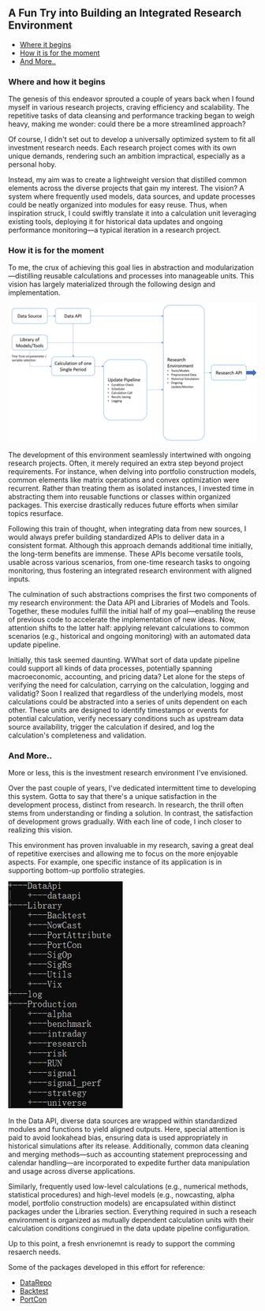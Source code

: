#

## A Fun Try into Building an Integrated Research Environment

- [Where it begins](#beg)
- [How it is for the moment](#now)
- [And More..](#more)

### Where and how it begins <a name="beg"></a>

The genesis of this endeavor sprouted a couple of years back when I found myself in various research projects, craving efficiency and scalability. The repetitive tasks of data cleansing and performance tracking began to weigh heavy, making me wonder: could there be a more streamlined approach?

Of course, I didn't set out to develop a universally optimized system to fit all investment research needs. Each research project comes with its own unique demands, rendering such an ambition impractical, especially as a personal hoby. 

Instead, my aim was to create a lightweight version that distilled common elements across the diverse projects that gain my interest. The vision? A system where frequently used models, data sources, and update processes could be neatly organized into modules for easy reuse. Thus, when inspiration struck, I could swiftly translate it into a calculation unit leveraging existing tools, deploying it for historical data updates and ongoing performance monitoring—a typical iteration in a research project.



### How it is for the moment <a name="now"></a>

To me, the crux of achieving this goal lies in abstraction and modularization—distilling reusable calculations and processes into manageable units. This vision has largely materialized through the following design and implementation.

![Structure](https://raw.githubusercontent.com/SkyBlueRW/SkyBlueRW.github.io/main/_posts/asset/environment_structure.png)

The development of this environment seamlessly intertwined with ongoing research projects. Often, it merely required an extra step beyond project requirements. For instance, when delving into portfolio construction models, common elements like matrix operations and convex optimization were recurrent. Rather than treating them as isolated instances, I invested time in abstracting them into reusable functions or classes within organized packages. This exercise drastically reduces future efforts when similar topics resurface.

Following this train of thought, when integrating data from new sources, I would always prefer building standardized APIs to deliver data in a consistent format. Although this approach demands additional time initially, the long-term benefits are immense. These APIs become versatile tools, usable across various scenarios, from one-time research tasks to ongoing monitoring, thus fostering an integrated research environment with aligned inputs.

The culmination of such abstractions comprises the first two components of my research environment: the Data API and Libraries of Models and Tools. Together, these modules fulfill the initial half of my goal—enabling the reuse of previous code to accelerate the implementation of new ideas. Now, attention shifts to the latter half: applying relevant calculations to common scenarios (e.g., historical and ongoing monitoring) with an automated data update pipeline.

Initially, this task seemed daunting. WWhat sort of data update pipeline could support all kinds of data processes, potentially spanning macroeconomic, accounting, and pricing data? Let alone for the steps of verifying the need for calculation, carrying on the calculation, logging and validatig? Soon I realized that regardless of the underlying models, most calculations could be abstracted into a series of units dependent on each other. These units are designed to identify timestamps or events for potential calculation, verify necessary conditions such as upstream data source availability, trigger the calculation if desired, and log the calculation's completeness and validation.

### And More.. <a name="more"></a>

More or less, this is the investment research environment I've envisioned. 

Over the past couple of years, I've dedicated intermittent time to developing this system. Gotta to say that there's a unique satisfaction in the development process, distinct from research. In research, the thrill often stems from understanding or finding a solution. In contrast, the satisfaction of development grows gradually. With each line of code, I inch closer to realizing this vision.

This environment has proven invaluable in my research, saving a great deal of repetitive exercises and allowing me to focus on the more enjoyable aspects. For example, one specific instance of its application is in supporting bottom-up portfolio strategies.

![System](https://raw.githubusercontent.com/SkyBlueRW/SkyBlueRW.github.io/main/_posts/asset/system.png)

In the Data API, diverse data sources are wrapped within standardized modules and functions to yield aligned outputs. Here, special attention is paid to avoid lookahead bias, ensuring data is used appropriately in historical simulations after its release. Additionally, common data cleaning and merging methods—such as accounting statement preprocessing and calendar handling—are incorporated to expedite further data manipulation and usage across diverse applications.

Similarly, frequently used low-level calculations (e.g., numerical methods, statistical procedures) and high-level models (e.g., nowcasting, alpha model, portfolio construction models) are encapsulated within distinct packages under the Libraries section. Everything required in such a reseach environment is organized as mutually dependent calculation units with their calculation conditions congirued in the data update pipeline configuration. 

Up to this point, a fresh envrionemnt is ready to support the comming resaerch needs.

Some of the packages developed in this effort for reference:

- [DataRepo](https://github.com/SkyBlueRW/DataRepo)
- [Backtest](https://github.com/SkyBlueRW/Backtest)
- [PortCon](https://github.com/SkyBlueRW/PortCon)
